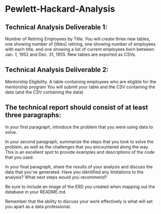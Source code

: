 # Pewlett-Hackard-Analysis

## Technical Analysis Deliverable 1: 
Number of Retiring Employees by Title. You will create three new tables, one showing number of [titles] retiring, one showing number of employees with each title, and one showing a list of current employees born between Jan. 1, 1952 and Dec. 31, 1955. New tables are exported as CSVs. 



## Technical Analysis Deliverable 2: 
Mentorship Eligibility. A table containing employees who are eligible for the mentorship program You will submit your table and the CSV containing the data (and the CSV containing the data)



## The technical report should consist of at least three paragraphs:

In your first paragraph, introduce the problem that you were using data to solve.

In your second paragraph, summarize the steps that you took to solve the problem, as well as the challenges that you encountered along the way. This is an excellent spot to provide examples and descriptions of the code that you used.


In your final paragraph, share the results of your analysis and discuss the data that you’ve generated. Have you identified any limitations to the analysis? What next steps would you recommend?

Be sure to include an image of the ERD you created when mapping out the database in your README.md.

Remember that the ability to discuss your work effectively is what will set you apart as a data professional. 